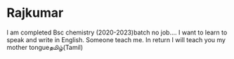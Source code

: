 # Rajkumar
I am completed Bsc chemistry (2020-2023)batch no job.... I want to learn to speak and write in English. Someone teach me. In return I will teach you my mother tongueதமிழ்(Tamil)
